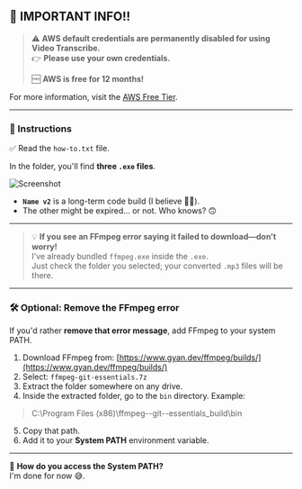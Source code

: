 ## 🚨 IMPORTANT INFO!!

> ⚠️ **AWS default credentials are permanently disabled for using Video Transcribe.**  
> 👉 **Please use your own credentials.**  
>   
> 🆓 **AWS is free for 12 months!**  

For more information, visit the [AWS Free Tier](https://aws.amazon.com/free/?all-free-tier.sort-by=item.additionalFields.SortRank&all-free-tier.sort-order=asc&awsf.Free%20Tier%20Types=*all&awsf.Free%20Tier%20Categories=*all).

---

### 📄 Instructions

✅ Read the `how-to.txt` file.  

In the folder, you'll find **three `.exe` files**.

![Screenshot](https://github.com/user-attachments/assets/12d6eb72-0d93-4afb-8e38-829e9384d405)

- **`Name v2`** is a long-term code build (I believe 🤷‍♂️).
- The other might be expired... or not. Who knows? 🙃

---

> 💡 **If you see an FFmpeg error saying it failed to download—don’t worry!**  
> I’ve already bundled `ffmpeg.exe` inside the `.exe`.  
> Just check the folder you selected; your converted `.mp3` files will be there.

---

### 🛠️ Optional: Remove the FFmpeg error

If you'd rather **remove that error message**, add FFmpeg to your system PATH.

1. Download FFmpeg from: [https://www.gyan.dev/ffmpeg/builds/](https://www.gyan.dev/ffmpeg/builds/)  
2. Select: `ffmpeg-git-essentials.7z`  
3. Extract the folder somewhere on any drive.
4. Inside the extracted folder, go to the `bin` directory. Example: 
 
>C:\Program Files (x86)\ffmpeg-<date>-git-<version>-essentials_build\bin

5. Copy that path.
6. Add it to your **System PATH** environment variable.

---

🤔 **How do you access the System PATH?**  
I'm done for now 😅.
